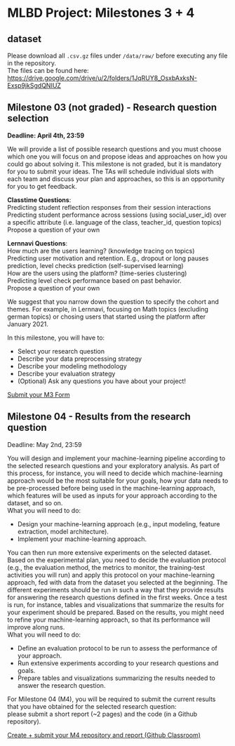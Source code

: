 # MLBD Project: Milestones 3 + 4

## dataset
Please download all `.csv.gz` files under `/data/raw/` before executing any file in the repository.<br>
The files can be found here: https://drive.google.com/drive/u/2/folders/1JqRUY8_OsxbAxksN-Exsp9jkSgdQNIUZ

## Milestone 03 (not graded) - Research question selection
**Deadline: April 4th, 23:59**

We will provide a list of possible research questions and you must choose which one you will focus on and propose ideas and approaches on how you could go about solving it. This milestone is not graded, but it is mandatory for you to submit your ideas. The TAs will schedule individual slots with each team and discuss your plan and approaches, so this is an opportunity for you to get feedback.

**Classtime Questions**:<br>
Predicting student reflection responses from their session interactions
Predicting student performance across sessions (using social_user_id) over a specific attribute (i.e. language of the class, teacher_id, question topics)
Propose a question of your own

**Lernnavi Questions**:<br>
How much are the users learning? (knowledge tracing on topics)<br>
Predicting user motivation and retention. E.g., dropout or long pauses prediction, level checks prediction (self-supervised learning)<br>
How are the users using the platform? (time-series clustering)<br>
Predicting level check performance based on past behavior.<br>
Propose a question of your own

We suggest that you narrow down the question to specify the cohort and themes. For example, in Lernnavi, focusing on Math topics (excluding german topics) or chosing users that started using the platform after January 2021.

In this milestone, you will have to:
- Select your research question
- Describe your data preprocessing strategy
- Describe your modeling methodology
- Describe your evaluation strategy
- (Optional) Ask any questions you have about your project!

[Submit your M3 Form](https://forms.gle/dGSSnyUB6n1XGjAS8)

## Milestone 04 - Results from the research question
Deadline: May 2nd, 23:59

You will design and implement your machine-learning pipeline according to the selected research questions and your exploratory analysis. As part of this process, for instance, you will need to decide which machine-learning approach would be the most suitable for your goals, how your data needs to be pre-processed before being used in the machine-learning approach, which features will be used as inputs for your approach according to the dataset, and so on.<br>
What you will need to do:<br>
- Design your machine-learning approach (e.g., input modeling, feature extraction, model architecture).
- Implement your machine-learning approach.

You can then run more extensive experiments on the selected dataset. Based on the experimental plan, you need to decide the evaluation protocol (e.g., the evaluation method, the metrics to monitor, the training-test activities you will run) and apply this protocol on your machine-learning approach, fed with data from the dataset you selected at the beginning. The different experiments should be run in such a way that they provide results for answering the research questions defined in the first weeks. Once a test is run, for instance, tables and visualizations that summarize the results for your experiment should be prepared. Based on the results, you might need to refine your machine-learning approach, so that its performance will improve along runs.<br>
What you will need to do:
- Define an evaluation protocol to be run to assess the performance of your approach.
- Run extensive experiments according to your research questions and goals.
- Prepare tables and visualizations summarizing the results needed to answer the research question.

For Milestone 04 (M4), you will be required to submit the current results that you have obtained for the selected research question:
<br>please submit a short report (~2 pages) and the code (in a Github repository).

[Create + submit your M4 repository and report (Github Classroom)](https://classroom.github.com/a/GtkOc_e5)
